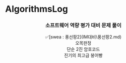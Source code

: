 # AlgorithmsLog
<h3 align = center> 소프트웨어 역량 평가 대비 문제 풀이 </h3>
<p align = center> ✅[swea : 풍선팡2](IM대비\풍선팡2.md)
<br>오목판정
<br>단순 2진 암호코드
<br>진기의 최고급 붕어빵
  
 </p>
